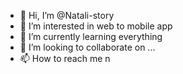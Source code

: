 - 👋 Hi, I’m @Natali-story
- 👀 I’m interested in web to mobile app
- 🌱 I’m currently learning everything
- 💞️ I’m looking to collaborate on ...
- 📫 How to reach me n

<!---
Natali-story/Natali-story is a ✨ special ✨ repository because its `README.md` (this file) appears on your GitHub profile.
You can click the Preview link to take a look at your changes.
--->
